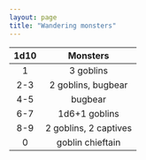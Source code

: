 ```yaml
---
layout: page
title: "Wandering monsters"
---
```


1d10 | Monsters
:-:|:-:
1 | 3 goblins
2-3 | 2 goblins, bugbear
4-5 | bugbear
6-7 | 1d6+1 goblins
8-9 | 2 goblins, 2 captives
0 | goblin chieftain



